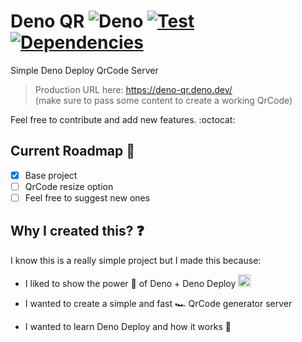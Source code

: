 # Deno QR ![Deno](https://img.shields.io/badge/Deno-000000?logo=deno&logoColor=white) [![Test](https://github.com/Bellisario/deno-qr/actions/workflows/test.yml/badge.svg)](https://github.com/Bellisario/deno-qr/actions/workflows/test.yml) [![Dependencies](https://img.shields.io/endpoint?url=https%3A%2F%2Fdeno-visualizer.danopia.net%2Fshields%2Fupdates%2Fhttps%2Fdeno.land%2Fx%2Fdeno-qr%40v1.0.0%2Fmod.ts)](https://github.com/Bellisario/deno-qr/blob/main/deps.js)

Simple Deno Deploy QrCode Server

> Production URL here: https://deno-qr.deno.dev/ \
> (make sure to pass some content to create a working QrCode)

Feel free to contribute and add new features. :octocat:

## Current Roadmap :memo:

- [x] Base project
- [ ] QrCode resize option
- [ ] Feel free to suggest new ones

## Why I created this? :question:

I know this is a really simple project but I made this because:

- I liked to show the power :battery: of Deno + Deno Deploy <img src="https://deno.land/logo.svg" width="20" height="20" alt="little-deno" />

- I wanted to create a simple and fast :racing_car: QrCode generator server
- I wanted to learn Deno Deploy and how it works :monocle_face:
